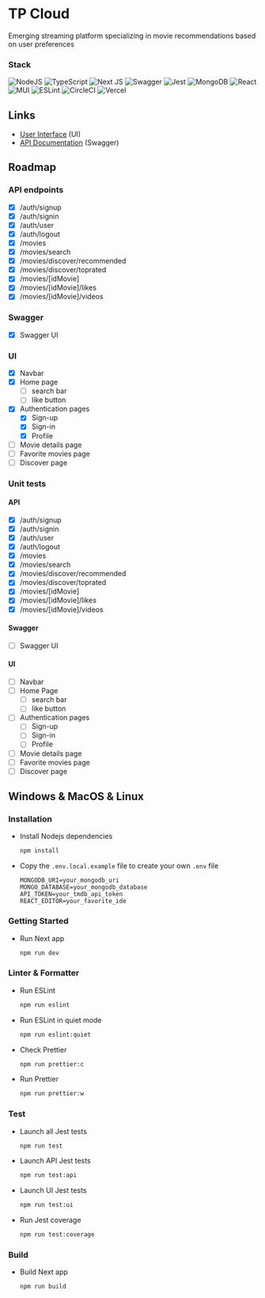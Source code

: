 # TP Cloud

Emerging streaming platform specializing in movie recommendations based on user preferences

### Stack

![NodeJS](https://img.shields.io/badge/node.js-6DA55F?style=for-the-badge&logo=node.js&logoColor=white)
![TypeScript](https://img.shields.io/badge/typescript-%23007ACC.svg?style=for-the-badge&logo=typescript&logoColor=white)
![Next JS](https://img.shields.io/badge/Next-black?style=for-the-badge&logo=next.js&logoColor=white)
![Swagger](https://img.shields.io/badge/-Swagger-%23Clojure?style=for-the-badge&logo=swagger&logoColor=white)
![Jest](https://img.shields.io/badge/-jest-%23C21325?style=for-the-badge&logo=jest&logoColor=white)
![MongoDB](https://img.shields.io/badge/MongoDB-%234ea94b.svg?style=for-the-badge&logo=mongodb&logoColor=white)
![React](https://img.shields.io/badge/react-%2320232a.svg?style=for-the-badge&logo=react&logoColor=%2361DAFB)
![MUI](https://img.shields.io/badge/MUI-%230081CB.svg?style=for-the-badge&logo=mui&logoColor=white)
![ESLint](https://img.shields.io/badge/ESLint-4B3263?style=for-the-badge&logo=eslint&logoColor=white)
![CircleCI](https://img.shields.io/badge/circle%20ci-%23161616.svg?style=for-the-badge&logo=circleci&logoColor=white)
![Vercel](https://img.shields.io/badge/vercel-%23000000.svg?style=for-the-badge&logo=vercel&logoColor=white)

## Links

- [User Interface](https://tp-cloud.vercel.app) (UI)
- [API Documentation](https://tp-cloud.vercel.app/docs) (Swagger)

## Roadmap

### API endpoints

- [X]  /auth/signup
- [X]  /auth/signin
- [X]  /auth/user
- [X]  /auth/logout
- [X]  /movies
- [X]  /movies/search
- [X]  /movies/discover/recommended
- [X]  /movies/discover/toprated
- [X]  /movies/[idMovie]
- [X]  /movies/[idMovie]/likes
- [X]  /movies/[idMovie]/videos

### Swagger

- [X]  Swagger UI

### UI

- [X]  Navbar
- [X]  Home page
    - [ ]  search bar
    - [ ]  like button
- [X]  Authentication pages
    - [X] Sign-up
    - [X] Sign-in
    - [X] Profile
- [ ]  Movie details page
- [ ]  Favorite movies page
- [ ]  Discover page

### Unit tests

#### API

- [X]  /auth/signup
- [X]  /auth/signin
- [X]  /auth/user
- [X]  /auth/logout
- [X]  /movies
- [X]  /movies/search
- [X]  /movies/discover/recommended
- [X]  /movies/discover/toprated
- [X]  /movies/[idMovie]
- [X]  /movies/[idMovie]/likes
- [X]  /movies/[idMovie]/videos

#### Swagger

- [ ]  Swagger UI

#### UI

- [ ]  Navbar
- [ ]  Home Page
    - [ ]  search bar
    - [ ]  like button
- [ ]  Authentication pages
    - [ ] Sign-up
    - [ ] Sign-in
    - [ ] Profile
- [ ]  Movie details page
- [ ]  Favorite movies page
- [ ]  Discover page

## Windows & MacOS & Linux

### Installation

- Install Nodejs dependencies
  ```bash
  npm install
  ```

- Copy the `.env.local.example` file to create your own `.env` file
    ```dotenv
    MONGODB_URI=your_mongodb_uri
    MONGO_DATABASE=your_mongodb_database
    API_TOKEN=your_tmdb_api_token
    REACT_EDITOR=your_favorite_ide
    ```

### Getting Started

- Run Next app
  ```bash
  npm run dev
  ```

### Linter & Formatter

- Run ESLint
  ```bash
  npm run eslint
  ```
- Run ESLint in quiet mode
  ```bash
  npm run eslint:quiet
  ```
- Check Prettier
  ```bash
  npm run prettier:c
  ```
- Run Prettier
  ```bash
  npm run prettier:w
  ```

### Test

- Launch all Jest tests
  ```bash
  npm run test 
  ```
- Launch API Jest tests
  ```bash
  npm run test:api
  ```
- Launch UI Jest tests
  ```bash
  npm run test:ui
  ```
- Run Jest coverage
  ```bash
  npm run test:coverage
  ```

### Build

- Build Next app
  ```bash
  npm run build
  ```
